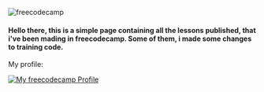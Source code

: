 ![freecodecamp](https://raw.githubusercontent.com/fadetobash/freecodecamp-lessons/main/images/freecode.webp)
#### Hello there, this is a simple page containing all the lessons published, that i've been mading in freecodecamp. Some of them, i made some changes to training code. 

<div>
  <p> My profile: <p>
  <a href="https://www.freecodecamp.org/fadetobash"><img src="https://img.shields.io/badge/Freecodecamp-%23123.svg?&style=for-the-badge&logo=freecodecamp&logoColor=green" alt="My freecodecamp Profile" alt="_blank">
</div>
